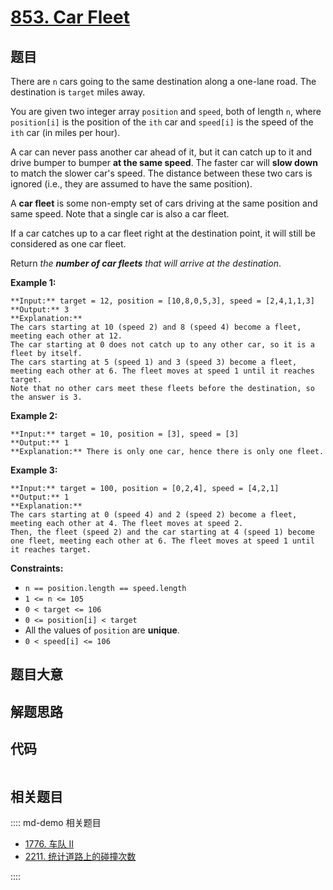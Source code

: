 # [853. Car Fleet](https://leetcode.com/problems/car-fleet)

## 题目

There are `n` cars going to the same destination along a one-lane road. The
destination is `target` miles away.

You are given two integer array `position` and `speed`, both of length `n`,
where `position[i]` is the position of the `ith` car and `speed[i]` is the
speed of the `ith` car (in miles per hour).

A car can never pass another car ahead of it, but it can catch up to it and
drive bumper to bumper **at the same speed**. The faster car will **slow
down** to match the slower car's speed. The distance between these two cars is
ignored (i.e., they are assumed to have the same position).

A **car fleet** is some non-empty set of cars driving at the same position and
same speed. Note that a single car is also a car fleet.

If a car catches up to a car fleet right at the destination point, it will
still be considered as one car fleet.

Return _the **number of car fleets** that will arrive at the destination_.



**Example 1:**

    
    
    **Input:** target = 12, position = [10,8,0,5,3], speed = [2,4,1,1,3]
    **Output:** 3
    **Explanation:**
    The cars starting at 10 (speed 2) and 8 (speed 4) become a fleet, meeting each other at 12.
    The car starting at 0 does not catch up to any other car, so it is a fleet by itself.
    The cars starting at 5 (speed 1) and 3 (speed 3) become a fleet, meeting each other at 6. The fleet moves at speed 1 until it reaches target.
    Note that no other cars meet these fleets before the destination, so the answer is 3.
    

**Example 2:**

    
    
    **Input:** target = 10, position = [3], speed = [3]
    **Output:** 1
    **Explanation:** There is only one car, hence there is only one fleet.
    

**Example 3:**

    
    
    **Input:** target = 100, position = [0,2,4], speed = [4,2,1]
    **Output:** 1
    **Explanation:**
    The cars starting at 0 (speed 4) and 2 (speed 2) become a fleet, meeting each other at 4. The fleet moves at speed 2.
    Then, the fleet (speed 2) and the car starting at 4 (speed 1) become one fleet, meeting each other at 6. The fleet moves at speed 1 until it reaches target.
    



**Constraints:**

  * `n == position.length == speed.length`
  * `1 <= n <= 105`
  * `0 < target <= 106`
  * `0 <= position[i] < target`
  * All the values of `position` are **unique**.
  * `0 < speed[i] <= 106`


## 题目大意

## 解题思路

## 代码

```javascript

```

## 相关题目

:::: md-demo 相关题目
- [1776. 车队 II](https://leetcode.com/problems/car-fleet-ii)
- [2211. 统计道路上的碰撞次数](https://leetcode.com/problems/count-collisions-on-a-road)

::::
